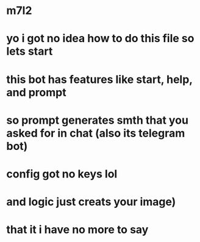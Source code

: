 # m7l2
# yo i got no idea how to do this file so lets start
# this bot has features like start, help, and prompt
# so prompt generates smth that you asked for in chat (also its telegram bot)
# config got no keys lol
# and logic just creats your image)
# that it i have no more to say
